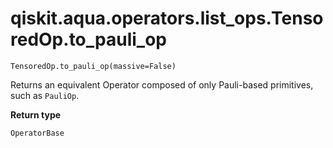 # qiskit.aqua.operators.list\_ops.TensoredOp.to\_pauli\_op

`TensoredOp.to_pauli_op(massive=False)`

Returns an equivalent Operator composed of only Pauli-based primitives, such as `PauliOp`.

**Return type**

`OperatorBase`
